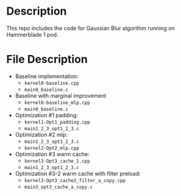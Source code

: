 # Description
This repo includes the code for Gaussian Blur algorithm running on Hammerblade 1 pod.

# File Description
- Baseline implementation:
    - `kernel0-baseline.cpp`
    - `main0_baseline.c`
- Baseline with marginal improvement
    - `kernel0-baseline_mlp.cpp`
    - `main0_baseline.c`
- Optimization #1 padding:
    - `kernel1-Opt1_padding.cpp`
    - `main1_2_3_opt1_2_3.c`
- Optimization #2 mlp:
    - `main1_2_3_opt1_2_3.c`
    - `kernel2-Opt2_mlp.cpp`
- Optimization #3 warm cache:
    - `kernel3-Opt3_cache_1.cpp`
    - `main1_2_3_opt1_2_3.c`
- Optimization #3-2 warm cache with filter preload:
    - `kernel3-Opt3_cache2_filter_a_copy.cpp`
    - `main3_opt3_cache_a_copy.c`

